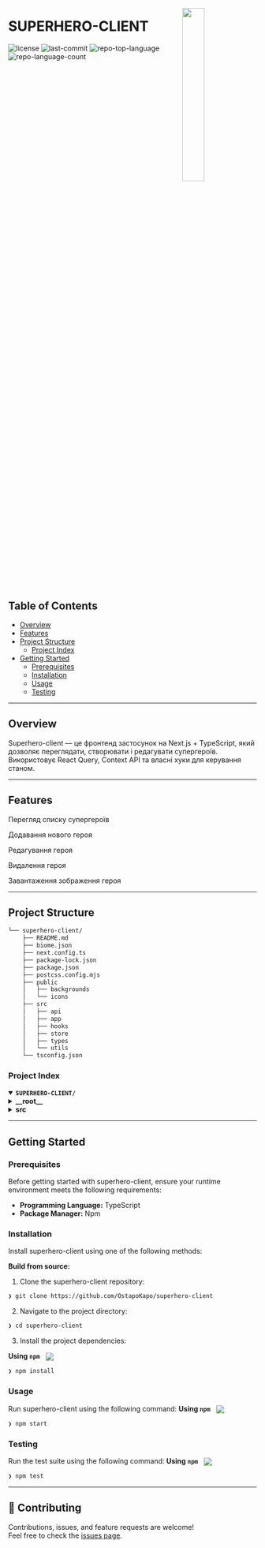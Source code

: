 <div align="left" style="position: relative;">
<img src="https://img.icons8.com/?size=512&id=55494&format=png" align="right" width="30%" style="margin: -20px 0 0 20px;">
<h1>SUPERHERO-CLIENT</h1>

<p align="left">
	<img src="https://img.shields.io/github/license/OstapoKapo/superhero-client?style=default&logo=opensourceinitiative&logoColor=white&color=0080ff" alt="license">
	<img src="https://img.shields.io/github/last-commit/OstapoKapo/superhero-client?style=default&logo=git&logoColor=white&color=0080ff" alt="last-commit">
	<img src="https://img.shields.io/github/languages/top/OstapoKapo/superhero-client?style=default&color=0080ff" alt="repo-top-language">
	<img src="https://img.shields.io/github/languages/count/OstapoKapo/superhero-client?style=default&color=0080ff" alt="repo-language-count">
</p>
<p align="left"><!-- default option, no dependency badges. -->
</p>
<p align="left">
	<!-- default option, no dependency badges. -->
</p>
</div>
<br clear="right">

##  Table of Contents

- [ Overview](#-overview)
- [ Features](#-features)
- [ Project Structure](#-project-structure)
  - [ Project Index](#-project-index)
- [ Getting Started](#-getting-started)
  - [ Prerequisites](#-prerequisites)
  - [ Installation](#-installation)
  - [ Usage](#-usage)
  - [ Testing](#-testing)

---

##  Overview

Superhero-client — це фронтенд застосунок на Next.js + TypeScript, який дозволяє переглядати, створювати і редагувати супергероїв.
Використовує React Query, Context API та власні хуки для керування станом.

---

##  Features

 Перегляд списку супергероїв

 Додавання нового героя

 Редагування героя

 Видалення героя

 Завантаження зображення героя

---

##  Project Structure

```sh
└── superhero-client/
    ├── README.md
    ├── biome.json
    ├── next.config.ts
    ├── package-lock.json
    ├── package.json
    ├── postcss.config.mjs
    ├── public
    │   ├── backgrounds
    │   └── icons
    ├── src
    │   ├── api
    │   ├── app
    │   ├── hooks
    │   ├── store
    │   ├── types
    │   └── utils
    └── tsconfig.json
```


###  Project Index
<details open>
	<summary><b><code>SUPERHERO-CLIENT/</code></b></summary>
	<details> <!-- __root__ Submodule -->
		<summary><b>__root__</b></summary>
		<blockquote>
			<table>
			<tr>
				<td><b><a href='https://github.com/OstapoKapo/superhero-client/blob/master/package-lock.json'>package-lock.json</a></b></td>
				<td><code>❯ REPLACE-ME</code></td>
			</tr>
			<tr>
				<td><b><a href='https://github.com/OstapoKapo/superhero-client/blob/master/next.config.ts'>next.config.ts</a></b></td>
				<td><code>❯ REPLACE-ME</code></td>
			</tr>
			<tr>
				<td><b><a href='https://github.com/OstapoKapo/superhero-client/blob/master/tsconfig.json'>tsconfig.json</a></b></td>
				<td><code>❯ REPLACE-ME</code></td>
			</tr>
			<tr>
				<td><b><a href='https://github.com/OstapoKapo/superhero-client/blob/master/postcss.config.mjs'>postcss.config.mjs</a></b></td>
				<td><code>❯ REPLACE-ME</code></td>
			</tr>
			<tr>
				<td><b><a href='https://github.com/OstapoKapo/superhero-client/blob/master/biome.json'>biome.json</a></b></td>
				<td><code>❯ REPLACE-ME</code></td>
			</tr>
			<tr>
				<td><b><a href='https://github.com/OstapoKapo/superhero-client/blob/master/package.json'>package.json</a></b></td>
				<td><code>❯ REPLACE-ME</code></td>
			</tr>
			</table>
		</blockquote>
	</details>
	<details> <!-- src Submodule -->
		<summary><b>src</b></summary>
		<blockquote>
			<details>
				<summary><b>types</b></summary>
				<blockquote>
					<table>
					<tr>
						<td><b><a href='https://github.com/OstapoKapo/superhero-client/blob/master/src/types/index.ts'>index.ts</a></b></td>
						<td><code>❯ REPLACE-ME</code></td>
					</tr>
					</table>
				</blockquote>
			</details>
			<details>
				<summary><b>hooks</b></summary>
				<blockquote>
					<table>
					<tr>
						<td><b><a href='https://github.com/OstapoKapo/superhero-client/blob/master/src/hooks/useCreateHeroMutation.ts'>useCreateHeroMutation.ts</a></b></td>
						<td><code>❯ REPLACE-ME</code></td>
					</tr>
					<tr>
						<td><b><a href='https://github.com/OstapoKapo/superhero-client/blob/master/src/hooks/useDeleteHeroMutation.ts'>useDeleteHeroMutation.ts</a></b></td>
						<td><code>❯ REPLACE-ME</code></td>
					</tr>
					<tr>
						<td><b><a href='https://github.com/OstapoKapo/superhero-client/blob/master/src/hooks/useForm.ts'>useForm.ts</a></b></td>
						<td><code>❯ REPLACE-ME</code></td>
					</tr>
					<tr>
						<td><b><a href='https://github.com/OstapoKapo/superhero-client/blob/master/src/hooks/useChangeHeroMutation.ts'>useChangeHeroMutation.ts</a></b></td>
						<td><code>❯ REPLACE-ME</code></td>
					</tr>
					</table>
				</blockquote>
			</details>
			<details>
				<summary><b>store</b></summary>
				<blockquote>
					<table>
					<tr>
						<td><b><a href='https://github.com/OstapoKapo/superhero-client/blob/master/src/store/heroListContext.tsx'>heroListContext.tsx</a></b></td>
						<td><code>❯ REPLACE-ME</code></td>
					</tr>
					</table>
				</blockquote>
			</details>
			<details>
				<summary><b>utils</b></summary>
				<blockquote>
					<table>
					<tr>
						<td><b><a href='https://github.com/OstapoKapo/superhero-client/blob/master/src/utils/restAPIConfig.ts'>restAPIConfig.ts</a></b></td>
						<td><code>❯ REPLACE-ME</code></td>
					</tr>
					</table>
				</blockquote>
			</details>
			<details>
				<summary><b>api</b></summary>
				<blockquote>
					<table>
					<tr>
						<td><b><a href='https://github.com/OstapoKapo/superhero-client/blob/master/src/api/superheroAPI.ts'>superheroAPI.ts</a></b></td>
						<td><code>❯ REPLACE-ME</code></td>
					</tr>
					</table>
				</blockquote>
			</details>
			<details>
				<summary><b>app</b></summary>
				<blockquote>
					<table>
					<tr>
						<td><b><a href='https://github.com/OstapoKapo/superhero-client/blob/master/src/app/layout.tsx'>layout.tsx</a></b></td>
						<td><code>❯ REPLACE-ME</code></td>
					</tr>
					<tr>
						<td><b><a href='https://github.com/OstapoKapo/superhero-client/blob/master/src/app/globals.css'>globals.css</a></b></td>
						<td><code>❯ REPLACE-ME</code></td>
					</tr>
					<tr>
						<td><b><a href='https://github.com/OstapoKapo/superhero-client/blob/master/src/app/page.tsx'>page.tsx</a></b></td>
						<td><code>❯ REPLACE-ME</code></td>
					</tr>
					</table>
					<details>
						<summary><b>components</b></summary>
						<blockquote>
							<details>
								<summary><b>layout</b></summary>
								<blockquote>
									<table>
									<tr>
										<td><b><a href='https://github.com/OstapoKapo/superhero-client/blob/master/src/app/components/layout/footer.tsx'>footer.tsx</a></b></td>
										<td><code>❯ REPLACE-ME</code></td>
									</tr>
									<tr>
										<td><b><a href='https://github.com/OstapoKapo/superhero-client/blob/master/src/app/components/layout/header.tsx'>header.tsx</a></b></td>
										<td><code>❯ REPLACE-ME</code></td>
									</tr>
									<tr>
										<td><b><a href='https://github.com/OstapoKapo/superhero-client/blob/master/src/app/components/layout/queryClient.tsx'>queryClient.tsx</a></b></td>
										<td><code>❯ REPLACE-ME</code></td>
									</tr>
									</table>
								</blockquote>
							</details>
							<details>
								<summary><b>ui</b></summary>
								<blockquote>
									<table>
									<tr>
										<td><b><a href='https://github.com/OstapoKapo/superhero-client/blob/master/src/app/components/ui/imageUploader.tsx'>imageUploader.tsx</a></b></td>
										<td><code>❯ REPLACE-ME</code></td>
									</tr>
									<tr>
										<td><b><a href='https://github.com/OstapoKapo/superhero-client/blob/master/src/app/components/ui/inputField.tsx'>inputField.tsx</a></b></td>
										<td><code>❯ REPLACE-ME</code></td>
									</tr>
									<tr>
										<td><b><a href='https://github.com/OstapoKapo/superhero-client/blob/master/src/app/components/ui/textAreaField.tsx'>textAreaField.tsx</a></b></td>
										<td><code>❯ REPLACE-ME</code></td>
									</tr>
									<tr>
										<td><b><a href='https://github.com/OstapoKapo/superhero-client/blob/master/src/app/components/ui/form.tsx'>form.tsx</a></b></td>
										<td><code>❯ REPLACE-ME</code></td>
									</tr>
									<tr>
										<td><b><a href='https://github.com/OstapoKapo/superhero-client/blob/master/src/app/components/ui/HeroImage.tsx'>HeroImage.tsx</a></b></td>
										<td><code>❯ REPLACE-ME</code></td>
									</tr>
									</table>
								</blockquote>
							</details>
						</blockquote>
					</details>
					<details>
						<summary><b>create-hero</b></summary>
						<blockquote>
							<table>
							<tr>
								<td><b><a href='https://github.com/OstapoKapo/superhero-client/blob/master/src/app/create-hero/page.tsx'>page.tsx</a></b></td>
								<td><code>❯ REPLACE-ME</code></td>
							</tr>
							</table>
						</blockquote>
					</details>
					<details>
						<summary><b>heroes</b></summary>
						<blockquote>
							<table>
							<tr>
								<td><b><a href='https://github.com/OstapoKapo/superhero-client/blob/master/src/app/heroes/page.tsx'>page.tsx</a></b></td>
								<td><code>❯ REPLACE-ME</code></td>
							</tr>
							</table>
							<details>
								<summary><b>components</b></summary>
								<blockquote>
									<details>
										<summary><b>container</b></summary>
										<blockquote>
											<table>
											<tr>
												<td><b><a href='https://github.com/OstapoKapo/superhero-client/blob/master/src/app/heroes/components/container/allHeroesContainer.tsx'>allHeroesContainer.tsx</a></b></td>
												<td><code>❯ REPLACE-ME</code></td>
											</tr>
											</table>
										</blockquote>
									</details>
									<details>
										<summary><b>ui</b></summary>
										<blockquote>
											<table>
											<tr>
												<td><b><a href='https://github.com/OstapoKapo/superhero-client/blob/master/src/app/heroes/components/ui/pagination.tsx'>pagination.tsx</a></b></td>
												<td><code>❯ REPLACE-ME</code></td>
											</tr>
											<tr>
												<td><b><a href='https://github.com/OstapoKapo/superhero-client/blob/master/src/app/heroes/components/ui/heroCard.tsx'>heroCard.tsx</a></b></td>
												<td><code>❯ REPLACE-ME</code></td>
											</tr>
											</table>
										</blockquote>
									</details>
								</blockquote>
							</details>
							<details>
								<summary><b>[id]</b></summary>
								<blockquote>
									<table>
									<tr>
										<td><b><a href='https://github.com/OstapoKapo/superhero-client/blob/master/src/app/heroes/[id]/page.tsx'>page.tsx</a></b></td>
										<td><code>❯ REPLACE-ME</code></td>
									</tr>
									</table>
									<details>
										<summary><b>components</b></summary>
										<blockquote>
											<details>
												<summary><b>container</b></summary>
												<blockquote>
													<table>
													<tr>
														<td><b><a href='https://github.com/OstapoKapo/superhero-client/blob/master/src/app/heroes/[id]/components/container/heroInfoContainer.tsx'>heroInfoContainer.tsx</a></b></td>
														<td><code>❯ REPLACE-ME</code></td>
													</tr>
													</table>
												</blockquote>
											</details>
											<details>
												<summary><b>ui</b></summary>
												<blockquote>
													<table>
													<tr>
														<td><b><a href='https://github.com/OstapoKapo/superhero-client/blob/master/src/app/heroes/[id]/components/ui/heroImgPagination.tsx'>heroImgPagination.tsx</a></b></td>
														<td><code>❯ REPLACE-ME</code></td>
													</tr>
													<tr>
														<td><b><a href='https://github.com/OstapoKapo/superhero-client/blob/master/src/app/heroes/[id]/components/ui/heroDescription.tsx'>heroDescription.tsx</a></b></td>
														<td><code>❯ REPLACE-ME</code></td>
													</tr>
													</table>
												</blockquote>
											</details>
										</blockquote>
									</details>
								</blockquote>
							</details>
						</blockquote>
					</details>
				</blockquote>
			</details>
		</blockquote>
	</details>
</details>

---
##  Getting Started

###  Prerequisites

Before getting started with superhero-client, ensure your runtime environment meets the following requirements:

- **Programming Language:** TypeScript
- **Package Manager:** Npm


###  Installation

Install superhero-client using one of the following methods:

**Build from source:**

1. Clone the superhero-client repository:
```sh
❯ git clone https://github.com/OstapoKapo/superhero-client
```

2. Navigate to the project directory:
```sh
❯ cd superhero-client
```

3. Install the project dependencies:


**Using `npm`** &nbsp; [<img align="center" src="https://img.shields.io/badge/npm-CB3837.svg?style={badge_style}&logo=npm&logoColor=white" />](https://www.npmjs.com/)

```sh
❯ npm install
```




###  Usage
Run superhero-client using the following command:
**Using `npm`** &nbsp; [<img align="center" src="https://img.shields.io/badge/npm-CB3837.svg?style={badge_style}&logo=npm&logoColor=white" />](https://www.npmjs.com/)

```sh
❯ npm start
```


###  Testing
Run the test suite using the following command:
**Using `npm`** &nbsp; [<img align="center" src="https://img.shields.io/badge/npm-CB3837.svg?style={badge_style}&logo=npm&logoColor=white" />](https://www.npmjs.com/)

```sh
❯ npm test
```


---
## 🤝 Contributing
Contributions, issues, and feature requests are welcome!  
Feel free to check the [issues page](https://github.com/OstapoKapo/superhero-client/issues).
